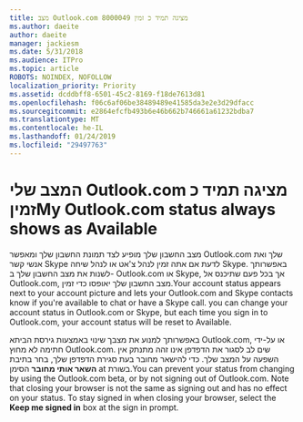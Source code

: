 ```yaml
---
title: מצב Outlook.com 8000049 מציגה תמיד כ זמין
ms.author: daeite
author: daeite
manager: jackiesm
ms.date: 5/31/2018
ms.audience: ITPro
ms.topic: article
ROBOTS: NOINDEX, NOFOLLOW
localization_priority: Priority
ms.assetid: dcddbff8-6501-45c2-8169-f18de7613d81
ms.openlocfilehash: f06c6af06be38489489e41585da3e2e3d29dfacc
ms.sourcegitcommit: e2864efcfb493b6e46b662b746661a61232bdba7
ms.translationtype: MT
ms.contentlocale: he-IL
ms.lasthandoff: 01/24/2019
ms.locfileid: "29497763"
---
```

# <a name="my-outlookcom-status-always-shows-as-available"></a><span data-ttu-id="314d0-102">המצב שלי Outlook.com מציגה תמיד כ זמין</span><span class="sxs-lookup"><span data-stu-id="314d0-102">My Outlook.com status always shows as Available</span></span>

<span data-ttu-id="314d0-p101">מצב החשבון שלך מופיע לצד תמונת החשבון שלך ומאפשר Outlook.com שלך ואת אנשי קשר Skype לדעת אם אתה זמין לנהל צ'אט או לנהל שיחה Skype. באפשרותך לשנות את מצב החשבון שלך ב- Outlook.com או Skype, אך בכל פעם שתיכנס אל Outlook.com, מצב החשבון שלך יאופסו כדי זמין.</span><span class="sxs-lookup"><span data-stu-id="314d0-p101">Your account status appears next to your account picture and lets your Outlook.com and Skype contacts know if you're available to chat or have a Skype call. you can change your account status in Outlook.com or Skype, but each time you sign in to Outlook.com, your account status will be reset to Available.</span></span>
  
<span data-ttu-id="314d0-p102">באפשרותך למנוע את מצבך שינוי באמצעות גירסת הביתא Outlook.com, או על-ידי חתימה לא מחוץ Outlook.com. שים לב לסגור את הדפדפן אינו זהה מתנתק אין השפעה על המצב שלך. כדי להישאר מחובר בעת סגירת הדפדפן שלך, בחר בתיבת **השאר אותי מחובר** הסימן at בשורת.</span><span class="sxs-lookup"><span data-stu-id="314d0-p102">You can prevent your status from changing by using the Outlook.com beta, or by not signing out of Outlook.com. Note that closing your browser is not the same as signing out and has no effect on your status. To stay signed in when closing your browser, select the **Keep me signed in** box at the sign in prompt.</span></span> 
  

